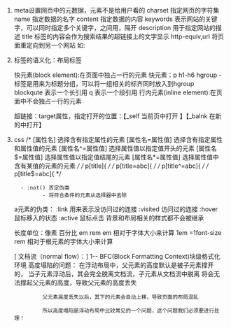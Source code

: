 
1. meta设置网页中的元数据，元素不是给用户看的
    charset 指定网页的字符集
    name  指定数据的名字
    content  指定数据的内容
    keywords 表示网站的关键字，可以同时指定多个关键字，之间用，隔开
    description  用于指定网站的描述
    title 标签的内容会作为搜索结果的超链接上的文字显示
    http-equiv,url  将页面重定向到另一个网站
        如:<meta http-equiv="refresh" content="3;url=https://www.mozilla.org"> 

2. 标签的语义化：布局标签

    快元素(block element):在页面中独占一行的元素
    快元素：p h1-h6
   hgroup -标签是用来为标题分组，可以将一组相关的标齐同时放入到hgroup
   blockqute  表示一个长引用
   q  表示一个段引用
   行内元素(inline element):在页面中不会独占一行的元素
    
    超链接：target属性，指定打开的位置：【_self 当前页中打开 】【_balnk 在新的中打开】

3. css 
     /* 
            [属性名] 选择含有指定属性的元素
            [属性名=属性值] 选择含有指定属性和属性值的元素
            [属性名^=属性值] 选择属性值以指定值开头的元素
            [属性名$=属性值] 选择属性值以指定值结尾的元素
            [属性名*=属性值] 选择属性值中含有某值的元素的元素
         */
        /* p[title]{ */
        /* p[title=abc]{ */
        /* p[title^=abc]{ */
        /* p[title$=abc]{ */

         - :not() 否定伪类
                - 将符合条件的元素从选择器中去除
    a元素的伪类：
        :link  用来表示没访问过的连接
        :visited 访问过的连接
        :hover 鼠标移入的状态
        :active 鼠标点击
    背景和布局相关的样式都不会被继承

    长度单位：像素 百分比 em rem
        em  相对于字体大小来计算 1em =1font-size
        rem 相对于根元素的字体大小来计算

    [ 文档流（normal flow）：]
    1--  BFC(Block Formatting Context)块级格式化环境
         高度塌陷的问题：
                在浮动布局中，父元素的高度默认是被子元素撑开的，
                当子元素浮动后，其会完全脱离文档流，子元素从文档流中脱离
                将会无法撑起父元素的高度，导致父元素的高度丢失

                父元素高度丢失以后，其下的元素会自动上移，导致页面的布局混乱

                所以高度塌陷是浮动布局中比较常见的一个问题，这个问题我们必须要进行处理！